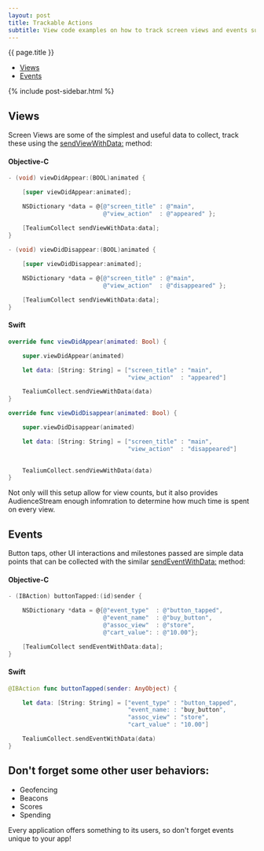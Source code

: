 ```yaml
---
layout: post
title: Trackable Actions
subtitle: View code examples on how to track screen views and events such as buttion taps.
---
```

<!--more--> 

<div class="sidebar">
  <div class="context_container pageNavigation_wrapper">
    <span class="context_title">{{ page.title }}</span>
    <ul class="pageNavigation">
      <li><a href="trackable-actions.html#views">Views</a></li>
      <li><a href="trackable-actions.html#events">Events</a></li>
    </ul>
  </div>
  {% include post-sidebar.html %}
</div>


## <span id="views"/> Views

Screen Views are some of the simplest and useful data to collect, track these using the [sendViewWithData:](documentation/html/Classes/TealiumCollect.html#//api/name/sendViewWithData:) method: 

#### Objective-C

```objective-c
- (void) viewDidAppear:(BOOL)animated {

    [super viewDidAppear:animated];

    NSDictionary *data = @{@"screen_title" : @"main",
                           @"view_action"  : @"appeared" };

    [TealiumCollect sendViewWithData:data];
}

- (void) viewDidDisappear:(BOOL)animated {
	
    [super viewDidDisappear:animated];

    NSDictionary *data = @{@"screen_title" : @"main",
                           @"view_action"  : @"disappeared" };

    [TealiumCollect sendViewWithData:data];
}
```
#### Swift

```swift
override func viewDidAppear(animated: Bool) {

    super.viewDidAppear(animated)

    let data: [String: String] = ["screen_title" : "main",
                                  "view_action"  : "appeared"]

    TealiumCollect.sendViewWithData(data)
}

override func viewDidDisappear(animated: Bool) {

    super.viewDidDisappear(animated)

    let data: [String: String] = ["screen_title" : "main",
                                  "view_action"  : "disappeared"]

    
    TealiumCollect.sendViewWithData(data)
}
```

Not only will this setup allow for view counts, but it also provides AudienceStream enough infomration to determine how much time is spent on every view. 

## <span id="events"/> Events

Button taps, other UI interactions and milestones passed are simple data points that can be collected with the similar [sendEventWithData:](documentation/html/Classes/TealiumCollect.html#//api/name/sendEventWithData:) method:  

#### Objective-C

```objective-c
- (IBAction) buttonTapped:(id)sender {

    NSDictionary *data = @{@"event_type"  : @"button_tapped",
                           @"event_name"  : @"buy_button",
                           @"assoc_view"  : @"store",
                           @"cart_value": : @"10.00"};

    [TealiumCollect sendEventWithData:data];
}
```

#### Swift

```swift
@IBAction func buttonTapped(sender: AnyObject) {

    let data: [String: String] = ["event_type" : "button_tapped",
                                  "event_name: : "buy_button",
                                  "assoc_view" : "store",
                                  "cart_value" : "10.00"]

    TealiumCollect.sendEventWithData(data)
}
```


## Don&apos;t forget some other user behaviors: 

* Geofencing
* Beacons
* Scores
* Spending 

Every application offers something to its users, so don&apos;t forget events unique to your app!